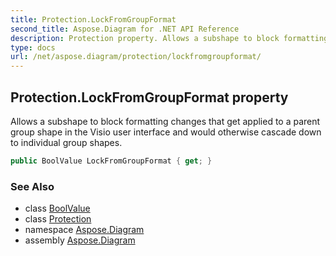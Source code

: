 ```yaml
---
title: Protection.LockFromGroupFormat
second_title: Aspose.Diagram for .NET API Reference
description: Protection property. Allows a subshape to block formatting changes that get applied to a parent group shape in the Visio user interface and would otherwise cascade down to individual group shapes
type: docs
url: /net/aspose.diagram/protection/lockfromgroupformat/
---
```

## Protection.LockFromGroupFormat property

Allows a subshape to block formatting changes that get applied to a parent group shape in the Visio user interface and would otherwise cascade down to individual group shapes.

```csharp
public BoolValue LockFromGroupFormat { get; }
```

### See Also

* class [BoolValue](../../boolvalue/)
* class [Protection](../)
* namespace [Aspose.Diagram](../../protection/)
* assembly [Aspose.Diagram](../../../)


